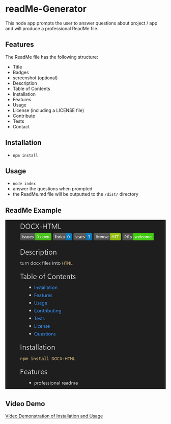 # readMe-Generator

This node app prompts the user to answer questions about project / app and will produce a professional ReadMe file.

## Features

The ReadMe file has the following structure:

- Title
- Badges
- screenshot (optional)
- Description 
- Table of Contents
- Installation
- Features
- Usage
- License (including a LICENSE file)
- Contribute
- Tests
- Contact

## Installation

- `npm install`

## Usage

- `node index`
- answer the questions when prompted
- the ReadMe.md file will be outputted to the `/dist/` directory

## ReadMe Example

![screenshot of readMe-Generator](/screenshot.jpg)

## Video Demo

<a href="https://www.dropbox.com/s/sasxhf7g3krl026/Readmegenerator-CC.mp4?dl=0" target="_blank">Video Demonstration of Installation and Usage</a>